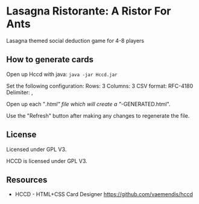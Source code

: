 # Lasagna Ristorante: A Ristor For Ants
Lasagna themed social deduction game for 4-8 players

## How to generate cards
Open up Hccd with java:
`java -jar Hccd.jar`

Set the following configuration:
Rows: 3
Columns: 3
CSV format: RFC-4180
Delimiter: ,

Open up each "*.html" file which will create a "*-GENERATED.html".

Use the "Refresh" button after making any changes to regenerate the file.

## License
Licensed under GPL V3.

HCCD is licensed under GPL V3.

## Resources
- HCCD - HTML+CSS Card Designer
https://github.com/vaemendis/hccd
